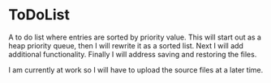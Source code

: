 # ToDoList
A to do list where entries are sorted by priority value. 
This will start out as a heap priority queue, then I will rewrite it as a sorted list. Next I will add additional functionality. Finally I will address saving and restoring the files. 

I am currently at work so I will have to upload the source files at a later time. 
